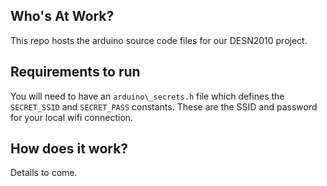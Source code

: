 ## Who's At Work? 
This repo hosts the arduino source code files for our DESN2010 project. 

## Requirements to run
You will need to have an `arduino\_secrets.h` file which defines the `SECRET_SSID` and `SECRET_PASS` constants. These are the SSID and password for your local wifi connection. 

## How does it work? 
Details to come.
